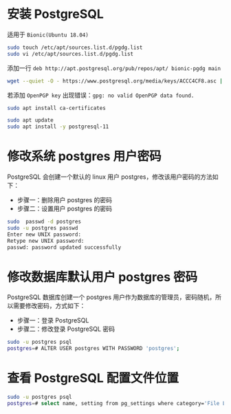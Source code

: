 # 安装 PostgreSQL

适用于 `Bionic(Ubuntu 18.04)`

``` Bash
sudo touch /etc/apt/sources.list.d/pgdg.list
sudo vi /etc/apt/sources.list.d/pgdg.list
```

添加一行 `deb http://apt.postgresql.org/pub/repos/apt/ bionic-pgdg main`

``` Bash
wget --quiet -O - https://www.postgresql.org/media/keys/ACCC4CF8.asc | sudo apt-key add -
```

若添加 `OpenPGP key` 出现错误：`gpg: no valid OpenPGP data found.`

``` Bash
sudo apt install ca-certificates

sudo apt update
sudo apt install -y postgresql-11
```

# 修改系统 postgres 用户密码

PostgreSQL 会创建一个默认的 linux 用户 postgres，修改该用户密码的方法如下：

- 步骤一：删除用户 postgres 的密码
- 步骤二：设置用户 postgres 的密码

``` Bash
sudo  passwd -d postgres
sudo -u postgres passwd
Enter new UNIX password:
Retype new UNIX password:
passwd: password updated successfully
```
 
# 修改数据库默认用户 postgres 密码

PostgreSQL 数据库创建一个 postgres 用户作为数据库的管理员，密码随机，所以需要修改密码，方式如下：

- 步骤一：登录 PostgreSQL
- 步骤二：修改登录 PostgreSQL 密码

``` Bash
sudo -u postgres psql
postgres=# ALTER USER postgres WITH PASSWORD 'postgres';
```

# 查看 PostgreSQL 配置文件位置

``` Bash
sudo -u postgres psql
postgres=# select name, setting from pg_settings where category='File Locations';
```
